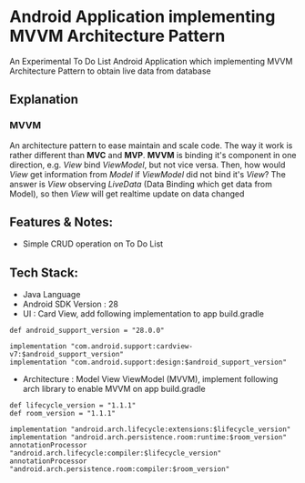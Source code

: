 # Android Application implementing MVVM Architecture Pattern
An Experimental To Do List Android Application which implementing MVVM Architecture Pattern to obtain live data from database
 
## Explanation
### MVVM
An architecture pattern to ease maintain and scale code. The way it work is rather different than **MVC** and **MVP**. **MVVM** is binding it's component in one direction, e.g. _View_ bind _ViewModel_, but not vice versa. Then, how would _View_ get information from _Model_ if _ViewModel_ did not bind it's _View_? The answer is _View_ observing _LiveData_ (Data Binding which get data from Model), so then _View_ will get realtime update on data changed 

## Features & Notes:
- Simple CRUD operation on To Do List

## Tech Stack:
- Java Language
- Android SDK Version : 28
- UI : Card View, add following implementation to app build.gradle
```
def android_support_version = "28.0.0"

implementation "com.android.support:cardview-v7:$android_support_version"
implementation "com.android.support:design:$android_support_version"
```
- Architecture : Model View ViewModel (MVVM), implement following arch library to enable MVVM on app build.gradle 
```
def lifecycle_version = "1.1.1"
def room_version = "1.1.1"

implementation "android.arch.lifecycle:extensions:$lifecycle_version"
implementation "android.arch.persistence.room:runtime:$room_version"
annotationProcessor "android.arch.lifecycle:compiler:$lifecycle_version"
annotationProcessor "android.arch.persistence.room:compiler:$room_version"
```

